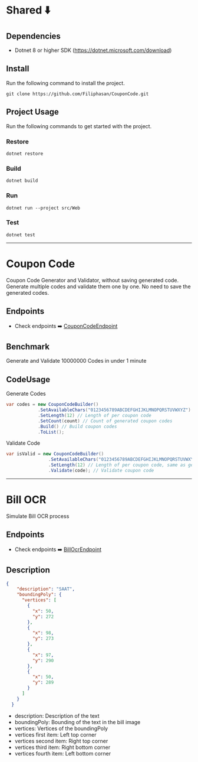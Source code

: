 # Shared ⬇️

## Dependencies
- Dotnet 8 or higher SDK (https://dotnet.microsoft.com/download)

## Install
Run the following command to install the project.
````shell
git clone https://github.com/Filiphasan/CouponCode.git
````

## Project Usage
Run the following commands to get started with the project.

### Restore
````shell
dotnet restore
`````

### Build
````shell
dotnet build
````

### Run
````shell
dotnet run --project src/Web
````

### Test
````shell
dotnet test
````
------

# Coupon Code

Coupon Code Generator and Validator, without saving generated code. 
Generate multiple codes and validate them one by one. No need to save the generated codes.

## Endpoints
- Check endpoints ➡️ [CouponCodeEndpoint](src/Web/Endpoints/CouponCodeEndpoint.cs)

## Benchmark
Generate and Validate 10000000 Codes in under 1 minute

## CodeUsage

Generate Codes

````csharp
var codes = new CouponCodeBuilder()
            .SetAvailableChars("0123456789ABCDEFGHIJKLMNOPQRSTUVWXYZ") // Available characters for coupon code
            .SetLength(12) // Length of per coupon code
            .SetCount(count) // Count of generated coupon codes
            .Build() // Build coupon codes
            .ToList();
````

Validate Code

````csharp
var isValid = new CouponCodeBuilder()
                .SetAvailableChars("0123456789ABCDEFGHIJKLMNOPQRSTUVWXYZ") // Available characters for coupon code, same as generated codes
                .SetLength(12) // Length of per coupon code, same as generated codes
                .Validate(code); // Validate coupon code
````

---
# Bill OCR

Simulate Bill OCR process

## Endpoints
- Check endpoints ➡️ [BillOcrEndpoint](src/Web/Endpoints/BillOcrEndpoint.cs)

## Description
````json
{
    "description": "SAAT",
    "boundingPoly": {
      "vertices": [
        {
          "x": 50,
          "y": 272
        },
        {
          "x": 98,
          "y": 273
        },
        {
          "x": 97,
          "y": 290
        },
        {
          "x": 50,
          "y": 289
        }
      ]
    }
  }
````

- description: Description of the text
- boundingPoly: Bounding of the text in the bill image
- vertices: Vertices of the boundingPoly
- vertices first item: Left top corner
- vertices second item: Right top corner
- vertices third item: Right bottom corner
- vertices fourth item: Left bottom corner
